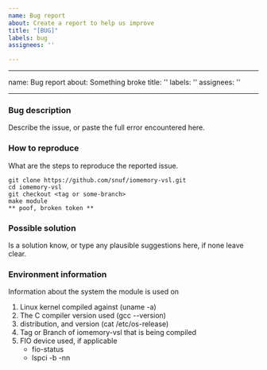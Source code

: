 ```yaml
---
name: Bug report
about: Create a report to help us improve
title: "[BUG]"
labels: bug
assignees: ''

---
```


---
name: Bug report
about: Something broke
title: ''
labels: ''
assignees: ''

---

### Bug description
Describe the issue, or paste the full error encountered here.

### How to reproduce
What are the steps to reproduce the reported issue.
```
git clone https://github.com/snuf/iomemory-vsl.git
cd iomemory-vsl
git checkout <tag or some-branch>
make module
** poof, broken token **
```

### Possible solution
Is a solution know, or type any plausible suggestions here, if none leave clear.

### Environment information
Information about the system the module is used on
1. Linux kernel compiled against (uname -a)
2. The C compiler version used (gcc --version)
3. distribution, and version (cat /etc/os-release)
4. Tag or Branch of iomemory-vsl that is being compiled
5. FIO device used, if applicable
   * fio-status
   * lspci -b -nn
